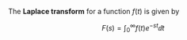 The **Laplace transform** for a function $f(t)$ is given by

$$
F(s) = \int_0^\infty f(t) e^{-st} \dd{t}
$$